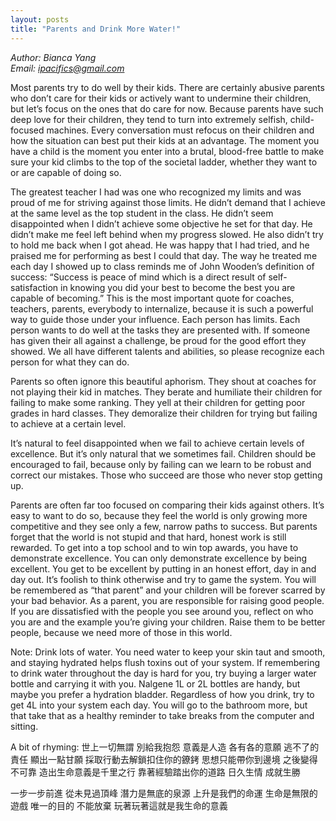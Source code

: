 ```yaml
---
layout: posts
title: "Parents and Drink More Water!"
---
```

*Author: Bianca Yang*<br>
*Email: ipacifics@gmail.com*<br>

Most parents try to do well by their kids. There are certainly abusive parents who don’t care for their kids or actively want to undermine their children, but let’s focus on the ones that do care for now. Because parents have such deep love for their children, they tend to turn into extremely selfish, child-focused machines. Every conversation must refocus on their children and how the situation can best put their kids at an advantage. The moment you have a child is the moment you enter into a brutal, blood-free battle to make sure your kid climbs to the top of the societal ladder, whether they want to or are capable of doing so.

The greatest teacher I had was one who recognized my limits and was proud of me for striving against those limits. He didn’t demand that I achieve at the same level as the top student in the class. He didn’t seem disappointed when I didn’t achieve some objective he set for that day. He didn’t make me feel left behind when my progress slowed. He also didn’t try to hold me back when I got ahead. He was happy that I had tried, and he praised me for performing as best I could that day. The way he treated me each day I showed up to class reminds me of John Wooden’s definition of success: “Success is peace of mind which is a direct result of self-satisfaction in knowing you did your best to become the best you are capable of becoming.” This is the most important quote for coaches, teachers, parents, everybody to internalize, because it is such a powerful way to guide those under your influence. Each person has limits. Each person wants to do well at the tasks they are presented with. If someone has given their all against a challenge, be proud for the good effort they showed. We all have different talents and abilities, so please recognize each person for what they can do.

Parents so often ignore this beautiful aphorism. They shout at coaches for not playing their kid in matches. They berate and humiliate their children for failing to make some ranking. They yell at their children for getting poor grades in hard classes. They demoralize their children for trying but failing to achieve at a certain level.

It’s natural to feel disappointed when we fail to achieve certain levels of excellence. But it’s only natural that we sometimes fail. Children should be encouraged to fail, because only by failing can we learn to be robust and correct our mistakes. Those who succeed are those who never stop getting up.

Parents are often far too focused on comparing their kids against others. It’s easy to want to do so, because they feel the world is only growing more competitive and they see only a few, narrow paths to success. But parents forget that the world is not stupid and that hard, honest work is still rewarded. To get into a top school and to win top awards, you have to demonstrate excellence. You can only demonstrate excellence by being excellent. You get to be excellent by putting in an honest effort, day in and day out. It’s foolish to think otherwise and try to game the system. You will be remembered as “that parent” and your children will be forever scarred by your bad behavior. As a parent, you are responsible for raising good people. If you are dissatisfied with the people you see around you, reflect on who you are and the example you’re giving your children. Raise them to be better people, because we need more of those in this world.

Note: Drink lots of water. You need water to keep your skin taut and smooth, and staying hydrated helps flush toxins out of your system. If remembering to drink water throughout the day is hard for you, try buying a larger water bottle and carrying it with you. Nalgene 1L or 2L bottles are handy, but maybe you prefer a hydration bladder. Regardless of how you drink, try to get 4L into your system each day. You will go to the bathroom more, but that take that as a healthy reminder to take breaks from the computer and sitting.



A bit of rhyming:
世上一切無謂 別給我抱怨
意義是人造 各有各的意願
逃不了的責任 顯出一點甘願
採取行動去解鎖扣住你的鐐銬
思想只能帶你到邊境 之後變得不可靠
造出生命意義是千里之行
靠著經驗踏出你的道路
日久生情 成就生勝

一步一步前進 從未見過頂峰
潛力是無底的泉源
上升是我們的命運
生命是無限的遊戲
唯一的目的 不能放棄
玩著玩著這就是我生命的意義



